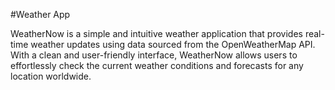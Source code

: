 #Weather App

WeatherNow is a simple and intuitive weather application that provides real-time weather updates using data sourced from the OpenWeatherMap API. With a clean and user-friendly interface, WeatherNow allows users to effortlessly check the current weather conditions and forecasts for any location worldwide.
